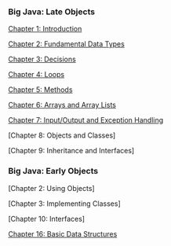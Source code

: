 ### Big Java: Late Objects

[Chapter 1: Introduction](https://github.com/ifqthenp/big-java/tree/master/src/late-objects/01-introduction)

[Chapter 2: Fundamental Data Types](https://github.com/ifqthenp/big-java/tree/master/src/late-objects/02-fundamental-data-types/)

[Chapter 3: Decisions](https://github.com/ifqthenp/big-java/tree/master/src/late-objects/03-decisions)

[Chapter 4: Loops](https://github.com/ifqthenp/big-java/tree/master/src/late-objects/04-loops)

[Chapter 5: Methods](https://github.com/ifqthenp/big-java/tree/master/src/late-objects/05-methods)

[Chapter 6: Arrays and Array Lists](https://github.com/ifqthenp/big-java/tree/master/src/late-objects/06-arrays-and-array-lists)

[Chapter 7: Input/Output and Exception Handling](https://github.com/ifqthenp/big-java/tree/master/src/late-objects/07-input-output-and-exception-handling)

[Chapter 8: Objects and Classes]

[Chapter 9: Inheritance and Interfaces]

### Big Java: Early Objects

[Chapter 2: Using Objects]

[Chapter 3: Implementing Classes]

[Chapter 10: Interfaces]

[Chapter 16: Basic Data Structures](https://github.com/ifqthenp/big-java/tree/master/src/early-objects/16-basic-data-structures)


